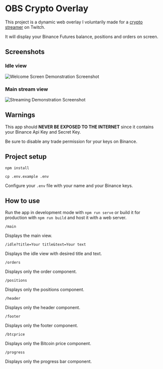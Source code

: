 # OBS Crypto Overlay

This project is a dynamic web overlay I voluntarily made for a [crypto streamer](https://twitch.tv/cevapsichuan) on Twitch.

It will display your Binance Futures balance, positions and orders on screen.

## Screenshots
### Idle view
![Welcome Screen Demonstration Screenshot](https://i.imgur.com/dAwdqIU.png)

### Main stream view
![Streaming Demonstration Screenshot](https://i.imgur.com/mwc2cI3.png)

## Warnings

This app should __**NEVER BE EXPOSED TO THE INTERNET**__ since it contains your Binance Api Key and Secret Key.

Be sure to disable any trade permission for your keys on Binance.

## Project setup

```
npm install
```
```
cp .env.example .env
```

Configure your `.env` file with your name and your Binance keys.

## How to use

Run the app in development mode with `npm run serve` or build it for production with `npm run build` and host it with a web server.

`/main`

Displays the main view.

`/idle?title=Your title&text=Your text`

Displays the idle view with desired title and text.

`/orders`

Displays only the order component.

`/positions`

Displays only the positions component.

`/header`

Displays only the header component.

`/footer`

Displays only the footer component.

`/btcprice`

Displays only the Bitcoin price component.

`/progress`

Displays only the progress bar component.